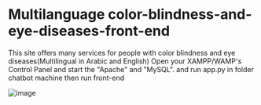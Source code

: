 # Multilanguage color-blindness-and-eye-diseases-front-end
This site offers many services for people with color blindness and eye diseases(Multilingual in Arabic and English)
Open your XAMPP/WAMP's Control Panel and start the "Apache" and "MySQL".
and run app.py in folder chatbot machine then run front-end

![image](https://github.com/OmniaEl-Sheikh/Multilanguage-color-blindness-and-eye-diseases-front-end/assets/92062597/03eefd10-f05f-45a6-b18c-1f1c792bccd8)
